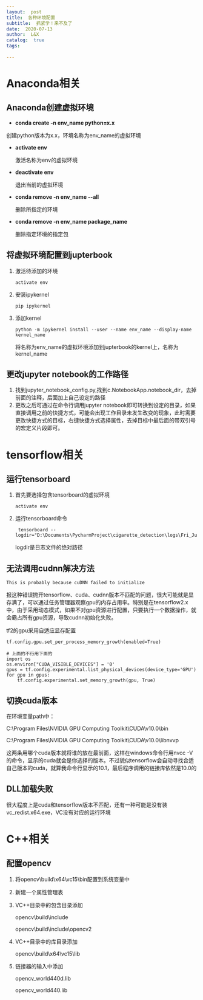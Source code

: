```yaml
---
layout:  post
title:  各种环境配置
subtitle:  抓紧学！来不及了
date:  2020-07-13
author:  L&X
catalog:  true
tags:
    
---
```


# Anaconda相关

## Anaconda创建虚拟环境

* **conda create -n env_name python=x.x**

创建python版本为x.x，环境名称为env_name的虚拟环境

* **activate env**

  激活名称为env的虚拟环境

* **deactivate env**

  退出当前的虚拟环境

* **conda remove -n env_name --all**

  删除所指定的环境

* **conda remove -n env_name package_name**

  删除指定环境的指定包

## 将虚拟环境配置到jupterbook

1. 激活待添加的环境

   ```
   activate env
   ```

2. 安装ipykernel

   ```
   pip ipykernel
   ```

3. 添加kernel

   ```
   python -m ipykernel install --user --name env_name --display-name kernel_name
   ```

   将名称为env_name的虚拟环境添加到jupterbook的kernel上，名称为kernel_name

## 更改jupyter notebook的工作路径

1. 找到jupyter_notebook_config.py,找到c.NotebookApp.notebook_dir，去掉前面的注释，后面加上自己设定的路径
2. 更改之后可通过在命令行调用jupyter notebook即可转换到设定的目录，如果直接调用之前的快捷方式，可能会出现工作目录未发生改变的现象，此时需要更改快捷方式的目标，右键快捷方式选择属性，去掉目标中最后面的带双引号的宏定义片段即可。

# tensorflow相关

## 运行tensorboard

1. 首先要选择包含tensorboard的虚拟环境

   ```
   activate env
   ```

2. 运行tensorboard命令

   ```
    tensorboard --logdir="D:\Documents\PycharmProject\cigarette_detection\logs\Fri_Jul_10_20_21_44_2020"
   ```

   logdir是日志文件的绝对路径

## 无法调用cudnn解决方法

```
This is probably because cuDNN failed to initialize
```

报这种错误抛开tensorflow、cuda、cudnn版本不匹配的问题，很大可能就是显存满了，可以通过任务管理器观察gpu的内存占用率。特别是在tensorflow2.x中，由于采用动态模式，如果不对gpu资源进行配置，只要执行一个数据操作，就会霸占所有gpu资源，导致cudnn初始化失败。

tf2的gpu采用自适应显存配置

```
tf.config.gpu.set_per_process_memory_growth(enabled=True)
```

```
# 上面的不行用下面的
import os
os.environ["CUDA_VISIBLE_DEVICES"] = '0'
gpus = tf.config.experimental.list_physical_devices(device_type='GPU')
for gpu in gpus:
    tf.config.experimental.set_memory_growth(gpu, True)
```

## 切换cuda版本

在环境变量path中：

C:\Program Files\NVIDIA GPU Computing Toolkit\CUDA\v10.0\bin

C:\Program Files\NVIDIA GPU Computing Toolkit\CUDA\v10.0\libnvvp

这两条用哪个cuda版本就将谁的放在最前面，这样在windows命令行用nvcc -V的命令，显示的cuda就会是你选择的版本。不过貌似tensorflow会自动寻找合适自己版本的cuda，就算我命令行显示的10.1，最后程序调用的链接库依然是10.0的

## DLL加载失败

很大程度上是cuda和tensorflow版本不匹配，还有一种可能是没有装vc_redist.x64.exe，VC没有对应的运行环境

# C++相关

## 配置opencv

1. 将opencv\build\x64\vc15\bin配置到系统变量中

2. 新建一个属性管理表

3. VC++目录中的包含目录添加

   opencv\build\include

   opencv\build\include\opencv2

4. VC++目录中的库目录添加

   opencv\build\x64\vc15\lib

5. 链接器的输入中添加

   opencv_world440d.lib

   opencv_world440.lib

